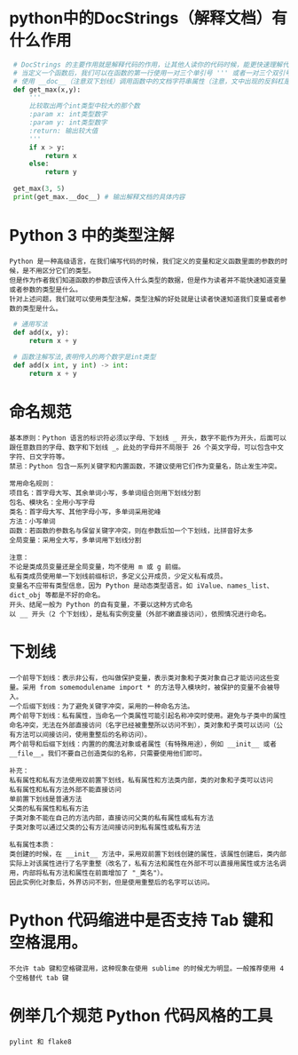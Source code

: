 # python中的DocStrings（解释文档）有什么作用
   ```python
    # DocStrings 的主要作用就是解释代码的作用，让其他人读你的代码时候，能更快速理解代码的作用是什么。
    # 当定义一个函数后，我们可以在函数的第一行使用一对三个单引号 ''' 或者一对三个双引号 """ 来定义一个文档字符串，该文档字符串就是该函数的解释文档。
    # 使用 __doc__（注意双下划线）调用函数中的文档字符串属性（注意，文中出现的反斜杠是转义符，去除一些符号的特殊格式）
    def get_max(x,y):
        '''
        比较取出两个int类型中较大的那个数
        :param x: int类型数字
        :param y: int类型数字
        :return: 输出较大值
        '''
        if x > y:
            return x
        else:
            return y
    
    get_max(3, 5)
    print(get_max.__doc__) # 输出解释文档的具体内容
   ```

# Python 3 中的类型注解
    Python 是一种高级语言，在我们编写代码的时候，我们定义的变量和定义函数里面的参数的时候，是不用区分它们的类型。
    但是作为作者我们知道函数的参数应该传入什么类型的数据，但是作为读者并不能快速知道变量或者参数的类型是什么。
    针对上述问题，我们就可以使用类型注解，类型注解的好处就是让读者快速知道我们变量或者参数的类型是什么。
   ```python
    # 通用写法
    def add(x, y):
        return x + y
    
    # 函数注解写法,表明传入的两个数字是int类型
    def add(x int, y int) -> int:
        return x + y
   ```

# 命名规范
    基本原则：Python 语言的标识符必须以字母、下划线 _ 开头，数字不能作为开头，后面可以跟任意数目的字母、数字和下划线 _。此处的字母并不局限于 26 个英文字母，可以包含中文字符、日文字符等。
    禁忌：Python 包含一系列关键字和内置函数，不建议使用它们作为变量名，防止发生冲突。

    常用命名规则：
    项目名：首字母大写、其余单词小写，多单词组合则用下划线分割
    包名、模块名：全用小写字母
    类名：首字母大写、其他字母小写，多单词采用驼峰
    方法：小写单词
    函数：若函数的参数名与保留关键字冲突，则在参数后加一个下划线，比拼音好太多
    全局变量：采用全大写，多单词用下划线分割

    注意：
    不论是类成员变量还是全局变量，均不使用 m 或 g 前缀。
    私有类成员使用单一下划线前缀标识，多定义公开成员，少定义私有成员。
    变量名不应带有类型信息，因为 Python 是动态类型语言。如 iValue、names_list、dict_obj 等都是不好的命名。
    开头、结尾一般为 Python 的自有变量，不要以这种方式命名
    以 __ 开头（2 个下划线），是私有实例变量（外部不嫩直接访问），依照情况进行命名。

# 下划线
    一个前导下划线：表示非公有，也叫做保护变量，表示类对象和子类对象自己才能访问这些变量。采用 from somemodulename import * 的方法导入模块时，被保护的变量不会被导入。
    一个后缀下划线：为了避免关键字冲突，采用的一种命名方法。
    两个前导下划线：私有属性，当命名一个类属性可能引起名称冲突时使用。避免与子类中的属性命名冲突，无法在外部直接访问（名字已经被重整所以访问不到），类对象和子类可以访问（公有方法可以间接访问，使用重整后的名称访问）。
    两个前导和后缀下划线：内置的的魔法对象或者属性（有特殊用途），例如 __init__ 或者 __file__。我们不要自己创造类似的名称，只需要使用他们即可。

    补充：
    私有属性和私有方法使用双前置下划线，私有属性和方法类内部，类的对象和子类可以访问
    私有属性和私有方法外部不能直接访问
    单前置下划线是普通方法
    父类的私有属性和私有方法
    子类对象不能在自己的方法内部，直接访问父类的私有属性或私有方法
    子类对象可以通过父类的公有方法间接访问到私有属性或私有方法

    私有属性本质：
    类创建的时候，在 __init__ 方法中，采用双前置下划线创建的属性，该属性创建后，类内部实际上对该属性进行了名字重整（改名了，私有方法和属性在外部不可以直接用属性或方法名调用，内部将私有方法和属性在前面增加了 "_类名"）。
    因此实例化对象后，外界访问不到，但是使用重整后的名字可以访问。

# Python 代码缩进中是否支持 Tab 键和空格混用。
    不允许 tab 键和空格键混用，这种现象在使用 sublime 的时候尤为明显。一般推荐使用 4 个空格替代 tab 键

# 例举几个规范 Python 代码风格的工具
    pylint 和 flake8